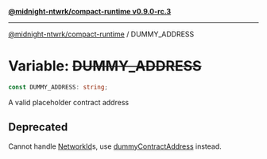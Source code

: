 [**@midnight-ntwrk/compact-runtime v0.9.0-rc.3**](../README.md)

***

[@midnight-ntwrk/compact-runtime](../globals.md) / DUMMY\_ADDRESS

# Variable: ~~DUMMY\_ADDRESS~~

```ts
const DUMMY_ADDRESS: string;
```

A valid placeholder contract address

## Deprecated

Cannot handle [NetworkId](../enumerations/NetworkId.md)s, use
[dummyContractAddress](../functions/dummyContractAddress.md) instead.
